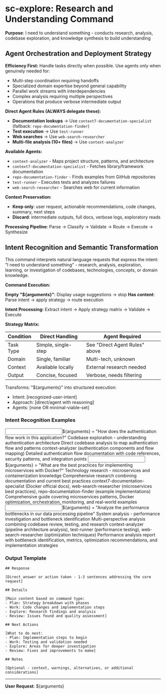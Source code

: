 # sc-explore: Research and Understanding Command

**Purpose**: I need to understand something - conducts research, analysis, codebase exploration, and knowledge synthesis to build understanding

## Agent Orchestration and Deployment Strategy

**Efficiency First:** Handle tasks directly when possible. Use agents only when genuinely needed for:

- Multi-step coordination requiring handoffs
- Specialized domain expertise beyond general capability
- Parallel work streams with interdependencies
- Complex analysis requiring multiple perspectives
- Operations that produce verbose intermediate output

**Direct Agent Rules (ALWAYS delegate these):**

- **Documentation lookups** → Use `context7-documentation-specialist` (fallback: `repo-documentation-finder`)
- **Test execution** → Use `test-runner`
- **Web searches** → Use `web-search-researcher`
- **Multi-file analysis (10+ files)** → Use `context-analyzer`

**Available Agents:**

- `context-analyzer` - Maps project structure, patterns, and architecture
- `context7-documentation-specialist` - Fetches library/framework documentation
- `repo-documentation-finder` - Finds examples from GitHub repositories
- `test-runner` - Executes tests and analyzes failures
- `web-search-researcher` - Searches web for current information

**Context Preservation:**

- **Keep only**: user request, actionable recommendations, code changes, summary, next steps
- **Discard**: intermediate outputs, full docs, verbose logs, exploratory reads

**Processing Pipeline**: Parse → Classify → Validate → Route → Execute → Synthesize

## Intent Recognition and Semantic Transformation

This command interprets natural language requests that express the intent: "I need to understand something" - research, analysis, exploration, learning, or investigation of codebases, technologies, concepts, or domain knowledge.

**Command Execution:**

**Empty "${arguments}"**: Display usage suggestions → stop
**Has content**: Parse intent → apply strategy → route execution

**Intent Processing:** Extract intent → Apply strategy matrix → Validate → Execute

**Strategy Matrix:**

| Condition | Direct Handling     | Agent Required                 |
| --------- | ------------------- | ------------------------------ |
| Task Type | Simple, single-step | See "Direct Agent Rules" above |
| Domain    | Single, familiar    | Multi-tech, unknown            |
| Context   | Available locally   | External research needed       |
| Output    | Concise, focused    | Verbose, needs filtering       |

Transforms: "${arguments}" into structured execution:

- Intent: [recognized-user-intent]
- Approach: [direct/agent with reasoning]
- Agents: [none OR minimal-viable-set]

### Intent Recognition Examples

<example>
<input>${arguments} = "How does the authentication flow work in this application?"</input>
<intent>Codebase exploration - understanding authentication architecture</intent>
<approach>Direct codebase analysis to map authentication flow and patterns</approach>
<agents>context-analyzer (authentication components and flow mapping)</agents>
<output>Detailed authentication flow documentation with code references, security patterns, and integration points</output>
</example>

<example>
<input>${arguments} = "What are the best practices for implementing microservices with Docker?"</input>
<intent>Technology research - microservices and containerization knowledge</intent>
<approach>Comprehensive research combining documentation and current best practices</approach>
<agents>context7-documentation-specialist (Docker official docs), web-search-researcher (microservices best practices), repo-documentation-finder (example implementations)</agents>
<output>Comprehensive guide covering microservices patterns, Docker optimization, orchestration, monitoring, and real-world examples</output>
</example>

<example>
<input>${arguments} = "Analyze the performance bottlenecks in our data processing pipeline"</input>
<intent>System analysis - performance investigation and bottleneck identification</intent>
<approach>Multi-perspective analysis combining codebase review, testing, and research</approach>
<agents>context-analyzer (pipeline architecture analysis), test-runner (performance testing), web-search-researcher (optimization techniques)</agents>
<output>Performance analysis report with bottleneck identification, metrics, optimization recommendations, and implementation strategies</output>
</example>

### Output Template

```
## Response

[Direct answer or action taken - 1-3 sentences addressing the core request]

## Details

[Main content based on command type:
- Plan: Strategy breakdown with phases
- Work: Code changes and implementation steps
- Explore: Research findings and analysis
- Review: Issues found and quality assessment]

## Next Actions

[What to do next:
- Plan: Implementation steps to begin
- Work: Testing and validation needed
- Explore: Areas for deeper investigation
- Review: Fixes and improvements to make]

## Notes

[Optional - context, warnings, alternatives, or additional considerations]
```

---

**User Request**: ${arguments}
